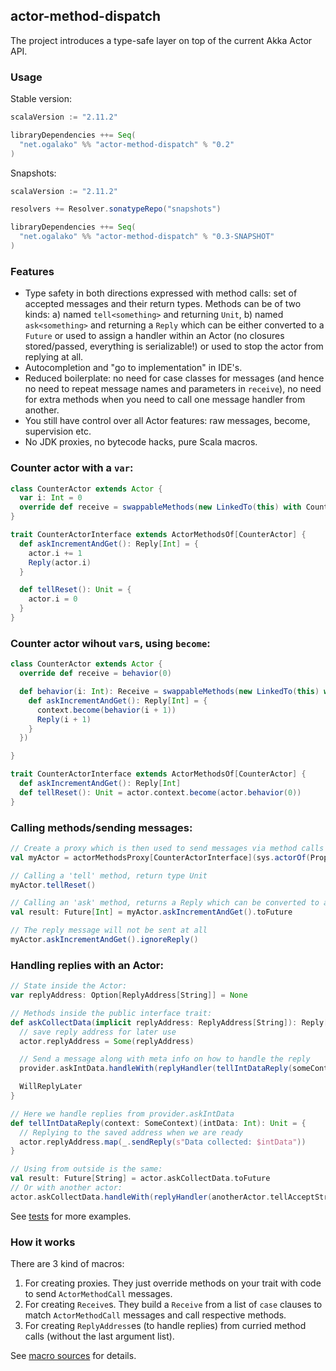 ## actor-method-dispatch

The project introduces a type-safe layer on top of the current Akka Actor API.

### Usage
Stable version:
```scala
scalaVersion := "2.11.2"

libraryDependencies ++= Seq(
  "net.ogalako" %% "actor-method-dispatch" % "0.2"
)
```
Snapshots:
```scala
scalaVersion := "2.11.2"

resolvers += Resolver.sonatypeRepo("snapshots")

libraryDependencies ++= Seq(
  "net.ogalako" %% "actor-method-dispatch" % "0.3-SNAPSHOT"
)
```


### Features

  - Type safety in both directions expressed with method calls: set of accepted messages and their return types. Methods can be of two kinds: a) named `tell<something>` and returning `Unit`, b) named `ask<something>` and returning a `Reply` which can be either converted to a `Future` or used to assign a handler within an Actor (no closures stored/passed, everything is serializable!) or used to stop the actor from replying at all.
  - Autocompletion and "go to implementation" in IDE's.
  - Reduced boilerplate: no need for case classes for messages (and hence no need to repeat message names and parameters in `receive`), no need for extra methods when you need to call one message handler from another.
  - You still have control over all Actor features: raw messages, become, supervision etc.
  - No JDK proxies, no bytecode hacks, pure Scala macros.

### Counter actor with a `var`:
```scala
class CounterActor extends Actor {
  var i: Int = 0
  override def receive = swappableMethods(new LinkedTo(this) with CounterActorInterface)
}

trait CounterActorInterface extends ActorMethodsOf[CounterActor] {
  def askIncrementAndGet(): Reply[Int] = {
    actor.i += 1
    Reply(actor.i)
  }

  def tellReset(): Unit = {
    actor.i = 0
  }
}
```

### Counter actor wihout `var`s, using `become`:
```scala
class CounterActor extends Actor {
  override def receive = behavior(0)

  def behavior(i: Int): Receive = swappableMethods(new LinkedTo(this) with CounterActorInterface {
    def askIncrementAndGet(): Reply[Int] = {
      context.become(behavior(i + 1))
      Reply(i + 1)
    }
  })

}

trait CounterActorInterface extends ActorMethodsOf[CounterActor] {
  def askIncrementAndGet(): Reply[Int]
  def tellReset(): Unit = actor.context.become(actor.behavior(0))
}
```

### Calling methods/sending messages:
```scala
// Create a proxy which is then used to send messages via method calls
val myActor = actorMethodsProxy[CounterActorInterface](sys.actorOf(Props[CounterActor]))

// Calling a 'tell' method, return type Unit
myActor.tellReset()

// Calling an 'ask' method, returns a Reply which can be converted to a Future
val result: Future[Int] = myActor.askIncrementAndGet().toFuture

// The reply message will not be sent at all
myActor.askIncrementAndGet().ignoreReply()
```

### Handling replies with an Actor:
```scala
// State inside the Actor:
var replyAddress: Option[ReplyAddress[String]] = None

// Methods inside the public interface trait:
def askCollectData(implicit replyAddress: ReplyAddress[String]): Reply[String] = {
  // save reply address for later use
  actor.replyAddress = Some(replyAddress)

  // Send a message along with meta info on how to handle the reply
  provider.askIntData.handleWith(replyHandler(tellIntDataReply(someContext)))

  WillReplyLater
}

// Here we handle replies from provider.askIntData
def tellIntDataReply(context: SomeContext)(intData: Int): Unit = {
  // Replying to the saved address when we are ready
  actor.replyAddress.map(_.sendReply(s"Data collected: $intData"))
}

// Using from outside is the same:
val result: Future[String] = actor.askCollectData.toFuture
// Or with another actor:
actor.askCollectData.handleWith(replyHandler(anotherActor.tellAcceptStringData))
```

See [tests](https://github.com/ojow/actor-method-dispatch/blob/master/src/test/scala/ojow/actor) for more examples.

### How it works
There are 3 kind of macros:
  1. For creating proxies. They just override methods on your trait with code to send `ActorMethodCall` messages.
  2. For creating `Receive`s. They build a `Receive` from a list of `case` clauses to match `ActorMethodCall` messages and call respective methods.
  3. For creating `ReplyAddress`es (to handle replies) from curried method calls (without the last argument list).

See [macro sources](https://github.com/ojow/actor-method-dispatch/blob/master/macro/src/main/scala/ojow/actor) for details.



